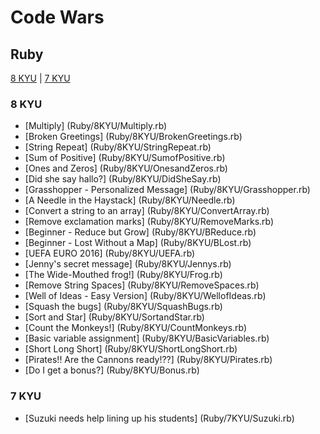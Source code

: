 # Code Wars

## Ruby

[8 KYU](#8KYU) | [7 KYU](#7KYU)

### <a name="8KYU">8 KYU</a>
* [Multiply] (Ruby/8KYU/Multiply.rb)
* [Broken Greetings] (Ruby/8KYU/BrokenGreetings.rb)
* [String Repeat] (Ruby/8KYU/StringRepeat.rb)
* [Sum of Positive] (Ruby/8KYU/SumofPositive.rb)
* [Ones and Zeros] (Ruby/8KYU/OnesandZeros.rb)
* [Did she say hallo?] (Ruby/8KYU/DidSheSay.rb)
* [Grasshopper - Personalized Message] (Ruby/8KYU/Grasshopper.rb)
* [A Needle in the Haystack] (Ruby/8KYU/Needle.rb)
* [Convert a string to an array] (Ruby/8KYU/ConvertArray.rb)
* [Remove exclamation marks] (Ruby/8KYU/RemoveMarks.rb)
* [Beginner - Reduce but Grow] (Ruby/8KYU/BReduce.rb)
* [Beginner - Lost Without a Map] (Ruby/8KYU/BLost.rb)
* [UEFA EURO 2016] (Ruby/8KYU/UEFA.rb)
* [Jenny's secret message] (Ruby/8KYU/Jennys.rb)
* [The Wide-Mouthed frog!] (Ruby/8KYU/Frog.rb)
* [Remove String Spaces] (Ruby/8KYU/RemoveSpaces.rb)
* [Well of Ideas - Easy Version] (Ruby/8KYU/WellofIdeas.rb)
* [Squash the bugs] (Ruby/8KYU/SquashBugs.rb)
* [Sort and Star] (Ruby/8KYU/SortandStar.rb)
* [Count the Monkeys!] (Ruby/8KYU/CountMonkeys.rb)
* [Basic variable assignment] (Ruby/8KYU/BasicVariables.rb)
* [Short Long Short] (Ruby/8KYU/ShortLongShort.rb)
* [Pirates!! Are the Cannons ready!??] (Ruby/8KYU/Pirates.rb)
* [Do I get a bonus?] (Ruby/8KYU/Bonus.rb)

### <a name="7KYU">7 KYU</a>
* [Suzuki needs help lining up his students] (Ruby/7KYU/Suzuki.rb)
